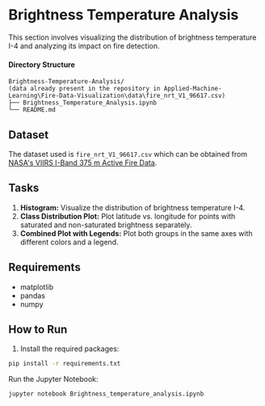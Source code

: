 
# Brightness Temperature Analysis

This section involves visualizing the distribution of brightness temperature I-4 and analyzing its impact on fire detection.

#### Directory Structure
```
Brightness-Temperature-Analysis/ 
(data already present in the repository in Applied-Machine-Learning\Fire-Data-Visualization\data\fire_nrt_V1_96617.csv)
├── Brightness_Temperature_Analysis.ipynb
└── README.md
```
## Dataset

The dataset used is `fire_nrt_V1_96617.csv` which can be obtained from [NASA's VIIRS I-Band 375 m Active Fire Data](https://www.earthdata.nasa.gov/learn/find-data/near-real-time/firms/viirs-i-band-375-m-active-fire-data).

## Tasks

1. **Histogram:** Visualize the distribution of brightness temperature I-4.
2. **Class Distribution Plot:** Plot latitude vs. longitude for points with saturated and non-saturated brightness separately.
3. **Combined Plot with Legends:** Plot both groups in the same axes with different colors and a legend.

## Requirements

- matplotlib
- pandas
- numpy

## How to Run

1. Install the required packages:
```bash
pip install -r requirements.txt
```
Run the Jupyter Notebook:
```bash
jupyter notebook Brightness_temperature_analysis.ipynb
```
